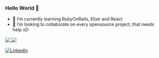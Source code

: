 ### Hello World 👋

- 🌱 I’m currently learning RubyOnRails, Elixir and React
- 👯 I’m looking to collaborate on every opensource project, that needs help xD

<a href="https://github.com/m-pereira">
  <img
    align="center"
    src="https://github-readme-stats.vercel.app/api/top-langs/?username=m-pereira&layout=compact&theme=dark"
  />
</a>
<a href="https://github.com/m-pereira">
  <img
    align="center"
    src="https://github-readme-stats.vercel.app/api?username=m-pereira&show_icons=true&count_private=true&theme=dark"
  />
</a>
</br></br>

<a href="https://www.linkedin.com/in/mauricio-de-lima" target="_blank">
  <img
    src="https://img.shields.io/badge/LinkedIn-%230077B5.svg?&style=flat-square&logo=linkedin&logoColor=white"
    alt="LinkedIn"
  >
</a>
</div>
